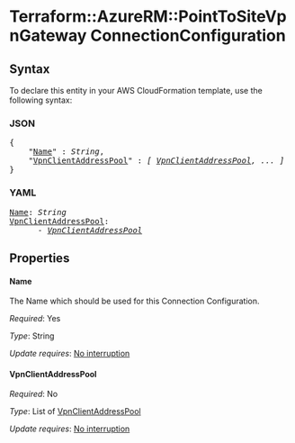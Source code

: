 # Terraform::AzureRM::PointToSiteVpnGateway ConnectionConfiguration

## Syntax

To declare this entity in your AWS CloudFormation template, use the following syntax:

### JSON

<pre>
{
    "<a href="#name" title="Name">Name</a>" : <i>String</i>,
    "<a href="#vpnclientaddresspool" title="VpnClientAddressPool">VpnClientAddressPool</a>" : <i>[ <a href="connectionconfiguration-vpnclientaddresspool.md">VpnClientAddressPool</a>, ... ]</i>
}
</pre>

### YAML

<pre>
<a href="#name" title="Name">Name</a>: <i>String</i>
<a href="#vpnclientaddresspool" title="VpnClientAddressPool">VpnClientAddressPool</a>: <i>
      - <a href="connectionconfiguration-vpnclientaddresspool.md">VpnClientAddressPool</a></i>
</pre>

## Properties

#### Name

The Name which should be used for this Connection Configuration.

_Required_: Yes

_Type_: String

_Update requires_: [No interruption](https://docs.aws.amazon.com/AWSCloudFormation/latest/UserGuide/using-cfn-updating-stacks-update-behaviors.html#update-no-interrupt)

#### VpnClientAddressPool

_Required_: No

_Type_: List of <a href="connectionconfiguration-vpnclientaddresspool.md">VpnClientAddressPool</a>

_Update requires_: [No interruption](https://docs.aws.amazon.com/AWSCloudFormation/latest/UserGuide/using-cfn-updating-stacks-update-behaviors.html#update-no-interrupt)

